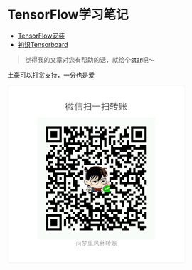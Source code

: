 # TensorFlow学习笔记

- [TensorFlow安装](install.md)
- [初识Tensorboard](tensorboard.md)

> 觉得我的文章对您有帮助的话，就给个[star](https://github.com/ahangchen/GDLnotes)吧～

土豪可以打赏支持，一分也是爱

<img src="../../res/wxmoney.jpg" width = "400" height = "400" alt="图片名称" align=center />